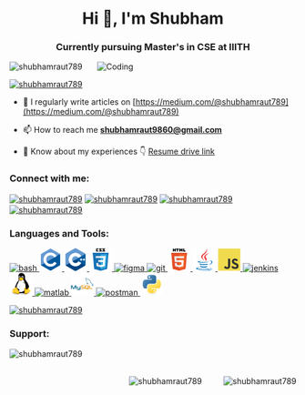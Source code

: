 <h1 align="center">Hi 👋, I'm Shubham</h1>
<h3 align="center">Currently pursuing Master's in CSE at IIITH</h3>
<img align="right" alt="Coding" width="350" src="https://cdn.dribbble.com/users/330915/screenshots/3587000/10_coding_dribbble.gif">
<p align="left"> <img src="https://komarev.com/ghpvc/?username=shubhamraut789&label=Profile%20views&color=0e75b6&style=flat" alt="shubhamraut789" /> </p>


<p align="left"> <a href="https://twitter.com/shubhamraut789" target="blank"><img src="https://img.shields.io/twitter/follow/shubhamraut789?logo=twitter&style=for-the-badge" alt="shubhamraut789" /></a> </p>

- 📝 I regularly write articles on [https://medium.com/@shubhamraut789](https://medium.com/@shubhamraut789)

- 📫 How to reach me **shubhamraut9860@gmail.com**

- 📄 Know about my experiences 👇 [Resume drive link](https://drive.google.com/drive/folders/1oqqP1KnMlV-_7S_aaDNxfiQmXOzm6Qqb)

<h3 align="left">Connect with me:</h3>
<p align="left">
<a href="https://twitter.com/shubhamraut789" target="blank"><img align="center" src="https://raw.githubusercontent.com/rahuldkjain/github-profile-readme-generator/master/src/images/icons/Social/twitter.svg" alt="shubhamraut789" height="30" width="40" /></a>
<a href="https://linkedin.com/in/shubhamraut789" target="blank"><img align="center" src="https://raw.githubusercontent.com/rahuldkjain/github-profile-readme-generator/master/src/images/icons/Social/linked-in-alt.svg" alt="shubhamraut789" height="30" width="40" /></a>
<a href="https://medium.com/shubhamraut789" target="blank"><img align="center" src="https://raw.githubusercontent.com/rahuldkjain/github-profile-readme-generator/master/src/images/icons/Social/medium.svg" alt="shubhamraut789" height="30" width="40" /></a>
<a href="https://www.leetcode.com/shubhamraut789" target="blank"><img align="center" src="https://raw.githubusercontent.com/rahuldkjain/github-profile-readme-generator/master/src/images/icons/Social/leet-code.svg" alt="shubhamraut789" height="30" width="40" /></a>
</p>

<h3 align="left">Languages and Tools:</h3>
<p align="left"> <a href="https://www.gnu.org/software/bash/" target="_blank" rel="noreferrer"> <img src="https://www.vectorlogo.zone/logos/gnu_bash/gnu_bash-icon.svg" alt="bash" width="40" height="40"/> </a> <a href="https://www.cprogramming.com/" target="_blank" rel="noreferrer"> <img src="https://raw.githubusercontent.com/devicons/devicon/master/icons/c/c-original.svg" alt="c" width="40" height="40"/> </a> <a href="https://www.w3schools.com/cpp/" target="_blank" rel="noreferrer"> <img src="https://raw.githubusercontent.com/devicons/devicon/master/icons/cplusplus/cplusplus-original.svg" alt="cplusplus" width="40" height="40"/> </a> <a href="https://www.w3schools.com/css/" target="_blank" rel="noreferrer"> <img src="https://raw.githubusercontent.com/devicons/devicon/master/icons/css3/css3-original-wordmark.svg" alt="css3" width="40" height="40"/> </a> <a href="https://www.figma.com/" target="_blank" rel="noreferrer"> <img src="https://www.vectorlogo.zone/logos/figma/figma-icon.svg" alt="figma" width="40" height="40"/> </a> <a href="https://git-scm.com/" target="_blank" rel="noreferrer"> <img src="https://www.vectorlogo.zone/logos/git-scm/git-scm-icon.svg" alt="git" width="40" height="40"/> </a> <a href="https://www.w3.org/html/" target="_blank" rel="noreferrer"> <img src="https://raw.githubusercontent.com/devicons/devicon/master/icons/html5/html5-original-wordmark.svg" alt="html5" width="40" height="40"/> </a> <a href="https://www.java.com" target="_blank" rel="noreferrer"> <img src="https://raw.githubusercontent.com/devicons/devicon/master/icons/java/java-original.svg" alt="java" width="40" height="40"/> </a> <a href="https://developer.mozilla.org/en-US/docs/Web/JavaScript" target="_blank" rel="noreferrer"> <img src="https://raw.githubusercontent.com/devicons/devicon/master/icons/javascript/javascript-original.svg" alt="javascript" width="40" height="40"/> </a> <a href="https://www.jenkins.io" target="_blank" rel="noreferrer"> <img src="https://www.vectorlogo.zone/logos/jenkins/jenkins-icon.svg" alt="jenkins" width="40" height="40"/> </a> <a href="https://www.linux.org/" target="_blank" rel="noreferrer"> <img src="https://raw.githubusercontent.com/devicons/devicon/master/icons/linux/linux-original.svg" alt="linux" width="40" height="40"/> </a> <a href="https://www.mathworks.com/" target="_blank" rel="noreferrer"> <img src="https://upload.wikimedia.org/wikipedia/commons/2/21/Matlab_Logo.png" alt="matlab" width="40" height="40"/> </a> <a href="https://www.mysql.com/" target="_blank" rel="noreferrer"> <img src="https://raw.githubusercontent.com/devicons/devicon/master/icons/mysql/mysql-original-wordmark.svg" alt="mysql" width="40" height="40"/> </a> <a href="https://postman.com" target="_blank" rel="noreferrer"> <img src="https://www.vectorlogo.zone/logos/getpostman/getpostman-icon.svg" alt="postman" width="40" height="40"/> </a> <a href="https://www.python.org" target="_blank" rel="noreferrer"> <img src="https://raw.githubusercontent.com/devicons/devicon/master/icons/python/python-original.svg" alt="python" width="40" height="40"/> </a> </p>

<p align="left"> <a href="https://github.com/ryo-ma/github-profile-trophy"><img src="https://github-profile-trophy.vercel.app/?username=shubhamraut789" alt="shubhamraut789" /></a> </p>

<h3 align="left">Support:</h3>
<p><a href="https://www.buymeacoffee.com/shubhamraut789"> <img align="left" src="https://cdn.buymeacoffee.com/buttons/v2/default-yellow.png" height="50" width="210" alt="shubhamraut789" /></a></p><br><br>

<p><img align="right" src="https://github-readme-stats.vercel.app/api/top-langs?username=shubhamraut789&show_icons=true&locale=en&layout=compact" alt="shubhamraut789" /></p>

<p><img align="left" src="https://github-readme-streak-stats.herokuapp.com/?user=shubhamraut789&" alt="shubhamraut789" /></p>
